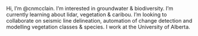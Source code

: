 Hi, I’m @cnmcclain.
I’m interested in groundwater & biodiversity. 
I’m currently learning about lidar, vegetation & caribou. 
I’m looking to collaborate on seismic line delineation, automation of change detection and modelling vegetation classes & species. 
I work at the University of Alberta.
